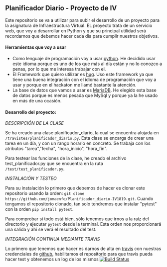 ## Planificador Diario - Proyecto de IV

Este repositorio se va a utilizar para subir el desarrollo de un proyecto para la asignatura de Infraestructura Virtual. EL proyecto trata de un servicio web, que voy a desarrollar en Python y que su principal utilidad será recordarnos que debemos hacer cada día para cumplir nuestros objetivos.

#### Herramientas que voy a usar

- Como lenguaje de programación voy a usar [python](https://www.python.org/). He decidido usar este idioma porque es uno de los que más al día están y no lo conozco a penas, por lo que me interesa trabajar con el.
- El Framework que quiero utilizar es [hug](http://www.hug.rest/). Uso este framework ya que tiene una buena integración con el idioma de programación que voy a usar y porque en el hackaton me llamó bastante la atención.
- La base de datos que vamos a usar es [MariaDB](https://mariadb.org/). He elegido esta base de datos porque es menos pesada que MySql y porque ya la he usado en más de una ocasión.


#### Desarrollo del proyecto:

 *DESCRIPCIÓN DE LA CLASE*

Se ha creado una clase planificador_diario, la cual se encuentra alojada en `/travistes/planificador_diario.py`. Esta clase se encarga de crear una tarea en un día, y con un rango horario en concreto. Se trabaja con los atributos "tarea","fecha", "hora_inicio", "hora_fin".

Para testear las funciones de la clase, he creado el archivo test_planificador.py que se encuentra en la ruta `/test/test_planificador.py`.

 *INSTALACIÓN Y TESTEO*

Para su instalación lo primero que debemos de hacer es clonar este repositorio usando la orden: ` git clone https://github.com/jomaenfe/Planificador_diario-IV1819.git `. Cuando tengamos el repositorio clonado, tan solo tendremos que instalar "pytest" con la orden  `pip install pytest`. 

Para comprobar si todo está bien, sólo tenemos que irnos a la raíz del directorio y ejecutar `pytest` desde la terminal. Esta orden nos proporcionará una salida y ahí se verá el resultado del test.

*INTEGRACIÓN CONTINUA MEDIANTE TRAVIS*

Lo primero que tenemos que hacer es darnos de alta en [travis](https://travis-ci.org/) con nuestras credenciales de [github](https://github.com/), habilitamos el repositorio para que travis pueda hacer test y obtenemos un log de los mismos [![Build Status](https://travis-ci.org/jomaenfe/Planificador_diario-IV1819.svg?branch=master)](https://travis-ci.org/jomaenfe/Planificador_diario-IV1819)
